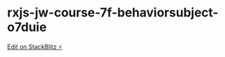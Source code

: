 # rxjs-jw-course-7f-behaviorsubject-o7duie

[Edit on StackBlitz ⚡️](https://stackblitz.com/edit/rxjs-jw-course-7f-behaviorsubject-o7duie)